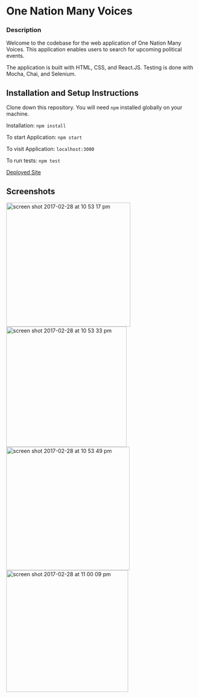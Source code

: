 # One Nation Many Voices

### Description

Welcome to the codebase for the web application of One Nation Many Voices. This application
enables users to search for upcoming political events.

The application is built with HTML, CSS, and React.JS. Testing is done
with Mocha, Chai, and Selenium.

## Installation and Setup Instructions

Clone down this repository. You will need `npm` installed globally on
your machine.

Installation: `npm install`

To start Application: `npm start`

To visit Application: `localhost:3000`

To run tests: `npm test`

[Deployed Site](https://one-nation-many-voices.github.io/ONMV-frontend/)

## Screenshots

<img width="329" alt="screen shot 2017-02-28 at 10 53 17 pm" src="https://cloud.githubusercontent.com/assets/15853081/23447637/777f9bfa-fe09-11e6-88ab-840df2908d75.png">
<img width="319" alt="screen shot 2017-02-28 at 10 53 33 pm" src="https://cloud.githubusercontent.com/assets/15853081/23447646/8b376880-fe09-11e6-97e6-c403d463b0b4.png">
<img width="327" alt="screen shot 2017-02-28 at 10 53 49 pm" src="https://cloud.githubusercontent.com/assets/15853081/23447655/9a413554-fe09-11e6-9876-c83d0d8df21c.png">
<img width="323" alt="screen shot 2017-02-28 at 11 00 09 pm" src="https://cloud.githubusercontent.com/assets/15853081/23447664/b18eb2ae-fe09-11e6-9835-1589eeb9f04a.png">


